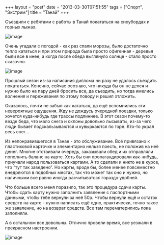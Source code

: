 +++
layout = "post"
date = "2013-03-30T07:51:55"
tags = ["Спорт", "Экстрим"]
title = "Танай"
+++

Съездили с ребятами с работы в Танай покататься на сноубордах и горных лыжах.

![image](/blog/2013/03/tanay-1.jpg)

Очень угадали с погодой - как раз спали морозы, было достаточно тепло кататься и при этом природа была просто офигенная - деревья были все в инее, а когда после обеда выглянуло солнце - стало просто сказочно.

![image](/blog/2013/03/tanay-2.jpg)

Прошлый сезон из-за написания диплома ни разу не удалось съездить покататься. Конечно, сейчас осознаю, что никуда бы он не делся и нужно было на пару дней бросить все, да съездить, но тогда имелись волнения и переживания по этому поводу и решил отложить.

Оказалось, почти не забыл как кататься, да ещё вспомнились эти невероятные ощущения. Жду не дождусь очередной поездки, только хочется куда-нибудь где трассы подлиннее. В этот сезон почему-то везде беда, что мало снега и склоны довольно лысываты, из-за чего люди бывает подскальзываются и кувыркаются по горе. Кто-то украл весь снег…

Из непонравившегося в Танае - это обслуживание. Всё привязано к пластиковой карточке и элементарно нельзя поесть, не положив на неё денег. Многие отстаивали очередь, заказывали обед и их отправляли пополнить баланс на карте. Хоть бы они пропагандировали как-нибудь, приучали народ пользоваться картами. А то сделали и никто не в курсе, что “тут так заведено”. Но карты, вроде бы, более менее повсеместно внедряются в подобных местах, так что может так оно и нужно, но наличными все равно иногда расчитываться гораздо удобней.

Что больше всего меня поразило, так это процедура сдачи карты. Чтобы сдать карту нужно заполнить заявление с паспортными данными, чтобы тебе вернули за неё 50р. Чтобы вернули ещё и остаток средств на карте - нужно написать ещё одно, практически, точно такое же заявление, но на возврат средств. Все там перематерились пока заполняли.

А в остальном все довольны. Отлично провели время, все уезжали в прекрасном настроении.

![image](/blog/2013/03/tanay-3.jpg)